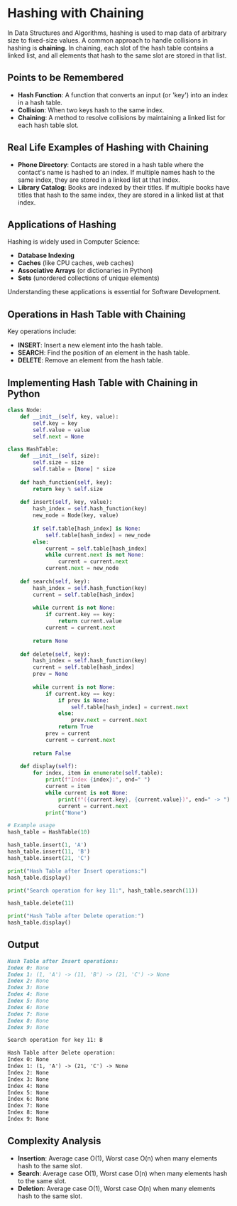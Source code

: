 # Hashing with Chaining

In Data Structures and Algorithms, hashing is used to map data of arbitrary size to fixed-size values. A common approach to handle collisions in hashing is **chaining**. In chaining, each slot of the hash table contains a linked list, and all elements that hash to the same slot are stored in that list.

## Points to be Remembered

- **Hash Function**: A function that converts an input (or 'key') into an index in a hash table.
- **Collision**: When two keys hash to the same index.
- **Chaining**: A method to resolve collisions by maintaining a linked list for each hash table slot.

## Real Life Examples of Hashing with Chaining

- **Phone Directory**: Contacts are stored in a hash table where the contact's name is hashed to an index. If multiple names hash to the same index, they are stored in a linked list at that index.
- **Library Catalog**: Books are indexed by their titles. If multiple books have titles that hash to the same index, they are stored in a linked list at that index.

## Applications of Hashing

Hashing is widely used in Computer Science:

- **Database Indexing**
- **Caches** (like CPU caches, web caches)
- **Associative Arrays** (or dictionaries in Python)
- **Sets** (unordered collections of unique elements)

Understanding these applications is essential for Software Development.

## Operations in Hash Table with Chaining

Key operations include:

- **INSERT**: Insert a new element into the hash table.
- **SEARCH**: Find the position of an element in the hash table.
- **DELETE**: Remove an element from the hash table.

## Implementing Hash Table with Chaining in Python

```python
class Node:
    def __init__(self, key, value):
        self.key = key
        self.value = value
        self.next = None

class HashTable:
    def __init__(self, size):
        self.size = size
        self.table = [None] * size
    
    def hash_function(self, key):
        return key % self.size
    
    def insert(self, key, value):
        hash_index = self.hash_function(key)
        new_node = Node(key, value)
        
        if self.table[hash_index] is None:
            self.table[hash_index] = new_node
        else:
            current = self.table[hash_index]
            while current.next is not None:
                current = current.next
            current.next = new_node
    
    def search(self, key):
        hash_index = self.hash_function(key)
        current = self.table[hash_index]
        
        while current is not None:
            if current.key == key:
                return current.value
            current = current.next
        
        return None
    
    def delete(self, key):
        hash_index = self.hash_function(key)
        current = self.table[hash_index]
        prev = None
        
        while current is not None:
            if current.key == key:
                if prev is None:
                    self.table[hash_index] = current.next
                else:
                    prev.next = current.next
                return True
            prev = current
            current = current.next
        
        return False
    
    def display(self):
        for index, item in enumerate(self.table):
            print(f"Index {index}:", end=" ")
            current = item
            while current is not None:
                print(f"({current.key}, {current.value})", end=" -> ")
                current = current.next
            print("None")

# Example usage
hash_table = HashTable(10)

hash_table.insert(1, 'A')
hash_table.insert(11, 'B')
hash_table.insert(21, 'C')

print("Hash Table after Insert operations:")
hash_table.display()

print("Search operation for key 11:", hash_table.search(11))

hash_table.delete(11)

print("Hash Table after Delete operation:")
hash_table.display()
```

## Output

```markdown
Hash Table after Insert operations:
Index 0: None
Index 1: (1, 'A') -> (11, 'B') -> (21, 'C') -> None
Index 2: None
Index 3: None
Index 4: None
Index 5: None
Index 6: None
Index 7: None
Index 8: None
Index 9: None

Search operation for key 11: B

Hash Table after Delete operation:
Index 0: None
Index 1: (1, 'A') -> (21, 'C') -> None
Index 2: None
Index 3: None
Index 4: None
Index 5: None
Index 6: None
Index 7: None
Index 8: None
Index 9: None
```

## Complexity Analysis

- **Insertion**: Average case O(1), Worst case O(n) when many elements hash to the same slot.
- **Search**: Average case O(1), Worst case O(n) when many elements hash to the same slot.
- **Deletion**: Average case O(1), Worst case O(n) when many elements hash to the same slot.